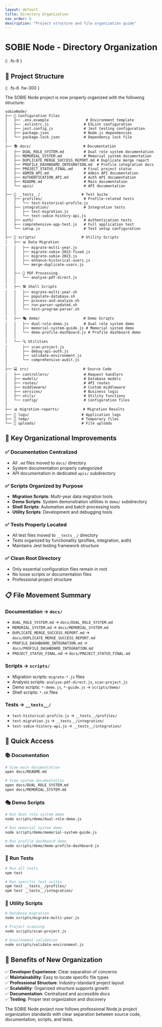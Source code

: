 ```yaml
---
layout: default
title: Directory Organization
nav_order: 6
description: "Project structure and file organization guide"
---
```


# SOBIE Node - Directory Organization
{: .fs-8 }

## 📁 Project Structure
{: .fs-6 .fw-300 }

The SOBIE Node project is now properly organized with the following structure:

```
sobieNode/
├── 📄 Configuration Files
│   ├── .env.example                 # Environment template
│   ├── .eslintrc.js                # ESLint configuration
│   ├── jest.config.js              # Jest testing configuration
│   ├── package.json                # Node.js dependencies
│   └── package-lock.json           # Dependency lock file
│
├── 📚 docs/                        # Documentation
│   ├── DUAL_ROLE_SYSTEM.md         # Dual role system documentation
│   ├── MEMORIAL_SYSTEM.md          # Memorial system documentation
│   ├── DUPLICATE_MERGE_SUCCESS_REPORT.md # Duplicate merge report
│   ├── PROFILE_DASHBOARD_INTEGRATION.md  # Profile integration docs
│   ├── PROJECT_STATUS_FINAL.md     # Final project status
│   ├── ADMIN_API.md                # Admin API documentation
│   ├── AUTHENTICATION_API.md       # Auth API documentation
│   ├── README.md                   # Main documentation
│   └── apis/                       # API documentation
│
├── 🧪 __tests__/                   # Test Suite
│   ├── profiles/                   # Profile-related tests
│   │   └── test-historical-profile.js
│   ├── integration/                # Integration tests
│   │   ├── test-migration.js
│   │   └── test-sobie-history-api.js
│   ├── auth/                       # Authentication tests
│   ├── comprehensive-app-test.js   # Full application test
│   └── setup.js                    # Test setup configuration
│
├── 🔧 scripts/                     # Utility Scripts
│   ├── 📊 Data Migration
│   │   ├── migrate-multi-year.js
│   │   ├── migrate-sobie-2023-fixed.js
│   │   ├── migrate-sobie-2023.js
│   │   ├── enhance-historical-users.js
│   │   └── merge-duplicate-users.js
│   │
│   ├── 📄 PDF Processing
│   │   └── analyze-pdf-direct.js
│   │
│   ├── 🛠️ Shell Scripts
│   │   ├── migrate-multi-year.sh
│   │   ├── populate-database.sh
│   │   ├── process-and-analyze.sh
│   │   ├── run-parser-updated.sh
│   │   └── test-program-parser.sh
│   │
│   ├── 🎭 demo/                    # Demo Scripts
│   │   ├── dual-role-demo.js       # Dual role system demo
│   │   ├── memorial-system-guide.js # Memorial system demo
│   │   └── demo-profile-dashboard.js # Profile dashboard demo
│   │
│   └── 🔍 Utilities
│       ├── scan-project.js
│       ├── debug-api-auth.js
│       ├── validate-environment.js
│       └── comprehensive-audit.js
│
├── 💻 src/                         # Source Code
│   ├── controllers/                # Request handlers
│   ├── models/                     # Database models
│   ├── routes/                     # API routes
│   ├── middleware/                 # Custom middleware
│   ├── services/                   # Business logic
│   ├── utils/                      # Utility functions
│   └── config/                     # Configuration files
│
├── 📊 migration-reports/           # Migration Results
├── 📁 logs/                        # Application logs
├── 📁 temp/                        # Temporary files
└── 📁 uploads/                     # File uploads
```

## 🎯 Key Organizational Improvements

### ✅ **Documentation Centralized**
- All `.md` files moved to `docs/` directory
- System documentation properly categorized
- API documentation in dedicated `apis/` subdirectory

### ✅ **Scripts Organized by Purpose**
- **Migration Scripts**: Multi-year data migration tools
- **Demo Scripts**: System demonstration utilities in `demo/` subdirectory
- **Shell Scripts**: Automation and batch processing tools
- **Utility Scripts**: Development and debugging tools

### ✅ **Tests Properly Located**
- All test files moved to `__tests__/` directory
- Tests organized by functionality (profiles, integration, auth)
- Maintains Jest testing framework structure

### ✅ **Clean Root Directory**
- Only essential configuration files remain in root
- No loose scripts or documentation files
- Professional project structure

## 📋 File Movement Summary

### Documentation → `docs/`
- `DUAL_ROLE_SYSTEM.md` → `docs/DUAL_ROLE_SYSTEM.md`
- `MEMORIAL_SYSTEM.md` → `docs/MEMORIAL_SYSTEM.md`
- `DUPLICATE_MERGE_SUCCESS_REPORT.md` → `docs/DUPLICATE_MERGE_SUCCESS_REPORT.md`
- `PROFILE_DASHBOARD_INTEGRATION.md` → `docs/PROFILE_DASHBOARD_INTEGRATION.md`
- `PROJECT_STATUS_FINAL.md` → `docs/PROJECT_STATUS_FINAL.md`

### Scripts → `scripts/`
- Migration scripts: `migrate-*.js` files
- Analysis scripts: `analyze-pdf-direct.js`, `scan-project.js`
- Demo scripts: `*-demo.js`, `*-guide.js` → `scripts/demo/`
- Shell scripts: `*.sh` files

### Tests → `__tests__/`
- `test-historical-profile.js` → `__tests__/profiles/`
- `test-migration.js` → `__tests__/integration/`
- `test-sobie-history-api.js` → `__tests__/integration/`

## 🔗 Quick Access

### 📚 **Documentation**
```bash
# View main documentation
open docs/README.md

# View system documentation
open docs/DUAL_ROLE_SYSTEM.md
open docs/MEMORIAL_SYSTEM.md
```

### 🎭 **Demo Scripts**
```bash
# Run dual role system demo
node scripts/demo/dual-role-demo.js

# Run memorial system demo
node scripts/demo/memorial-system-guide.js

# Run profile dashboard demo
node scripts/demo/demo-profile-dashboard.js
```

### 🧪 **Run Tests**
```bash
# Run all tests
npm test

# Run specific test suites
npm test __tests__/profiles/
npm test __tests__/integration/
```

### 🔧 **Utility Scripts**
```bash
# Database migration
node scripts/migrate-multi-year.js

# Project scanning
node scripts/scan-project.js

# Environment validation
node scripts/validate-environment.js
```

## 🎉 **Benefits of New Organization**

✅ **Developer Experience**: Clear separation of concerns  
✅ **Maintainability**: Easy to locate specific file types  
✅ **Professional Structure**: Industry-standard project layout  
✅ **Scalability**: Organized structure supports growth  
✅ **Documentation**: Centralized and accessible docs  
✅ **Testing**: Proper test organization and discovery  

The SOBIE Node project now follows professional Node.js project organization standards with clear separation between source code, documentation, scripts, and tests.
